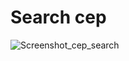 # Search cep


![Screenshot_cep_search](https://github.com/user-attachments/assets/d2e2cf2c-1f57-45a0-acd1-116c1b7427ce)
